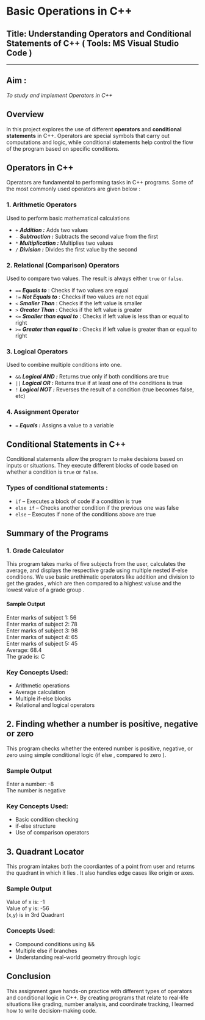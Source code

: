 # Basic Operations in C++

## Title: Understanding Operators and Conditional Statements of C++  ( Tools: MS Visual Studio Code )
---
## Aim :
*To study and implement Operators in C++*
##  Overview

In this project explores the use of different **operators** and **conditional statements** in C++. Operators are special symbols that carry out computations and logic, while conditional statements help control the flow of the program based on specific conditions.




##  Operators in C++

Operators are fundamental to performing tasks in C++ programs. Some of the most commonly used operators are given below :
### 1.  Arithmetic Operators

Used to perform basic mathematical calculations

 -  `+`       ***Addition   :***   Adds two values                          
 -  `-`       ***Subtraction  :***  Subtracts the second value from the first    
 -  `*`       ***Multiplication :***  Multiplies two values                    
 -  `/`       ***Division    :***  Divides the first value by the second    




### 2.  Relational (Comparison) Operators

Used to compare two values. The result is always either `true` or `false`.

 -  `==` ***Equals to***    :  Checks if two values are equal    
 -  `!=` ***Not Equals to***    :  Checks if two values are not equal
 -  `<`   ***Smaller Than***    : Checks if the left value is smaller
 -  `>`   ***Greater Than***    : Checks if the left value is greater
 -  `<=`  ***Smaller than equal to***   : Checks if left value is less than or equal to right
 -  `>=`  ***Greater than equal to***   : Checks if left value is greater than or equal to right




### 3.  Logical Operators

Used to combine multiple conditions into one.


 - `&&`      ***Logical AND :***  Returns true only if both conditions are true                  
  - `||`     ***Logical OR :***  Returns true if at least one of the conditions is true        
 -  `!`      ***Logical NOT :*** Reverses the result of a condition (true becomes false, etc)   



### 4.  Assignment Operator


 -  `=`   ***Equals :***    Assigns a value to a variable            


##  Conditional Statements in C++ 

Conditional statements allow the program to make decisions based on inputs or situations. They execute different blocks of code based on whether a condition is `true` or `false`.

### Types of conditional statements :

- `if` – Executes a block of code if a condition is true  
- `else if` – Checks another condition if the previous one was false  
- `else` – Executes if none of the conditions above are true  

## Summary of the Programs
### 1. Grade Calculator
This program takes marks of five subjects from the user, calculates the average, and displays the respective grade using multiple nested if-else conditions. We use basic arethimatic operators like addition and division to get the grades , which are then compared to a highest valuse and the lowest value of a grade group .

#### Sample Output 

Enter marks of subject 1: 56              
Enter marks of subject 2: 78               
Enter marks of subject 3: 98             
Enter marks of subject 4: 65            
Enter marks of subject 5: 45                 
Average: 68.4                  
The grade is: C                  
               
### Key Concepts Used:

 - Arithmetic operations
 - Average calculation
 - Multiple if-else blocks
 - Relational and logical operators

## 2. Finding whether a number is positive, negative or zero
This  program checks whether the entered number is positive, negative, or zero using simple conditional logic (if else , compared to zero ).

### Sample Output
Enter a number: -8                 
The number is negative

### Key Concepts Used:

 - Basic condition checking
 - if-else structure
 - Use of comparison operators
## 3. Quadrant Locator
This program intakes both the coordiantes of a point from user and returns the quadrant in which it lies . It also handles edge cases like origin or axes.

### Sample Output
Value of x is: -1            
Value of y is: -56                 
(x,y) is in 3rd Quadrant          

### Concepts Used:

 - Compound conditions using &&
 - Multiple else if branches
 - Understanding real-world geometry through logic

## Conclusion
This assignment gave hands-on practice with different types of operators and conditional logic in C++. By creating programs that relate to real-life situations like grading, number analysis, and coordinate tracking, I learned how to write decision-making code. 
